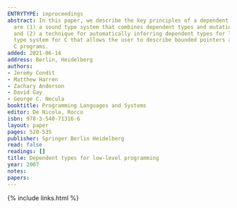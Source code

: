 ```yaml
---
ENTRYTYPE: inproceedings
abstract: In this paper, we describe the key principles of a dependent type system for low-level imperative languages. The major contributions of this work
  are (1) a sound type system that combines dependent types and mutation for variables and for heap-allocated structures in a more flexible way than before
  and (2) a technique for automatically inferring dependent types for local variables. We have applied these general principles to design Deputy, a dependent
  type system for C that allows the user to describe bounded pointers and tagged unions. Deputy has been used to annotate and check a number of real-world
  C programs.
added: 2021-06-14
address: Berlin, Heidelberg
authors:
- Jeremy Condit
- Matthew Harren
- Zachary Anderson
- David Gay
- George C. Necula
booktitle: Programming Languages and Systems
editor: De Nicola, Rocco
isbn: 978-3-540-71316-6
layout: paper
pages: 520-535
publisher: Springer Berlin Heidelberg
read: false
readings: []
title: Dependent types for low-level programming
year: 2007
notes:
papers:
---
```

{% include links.html %}
